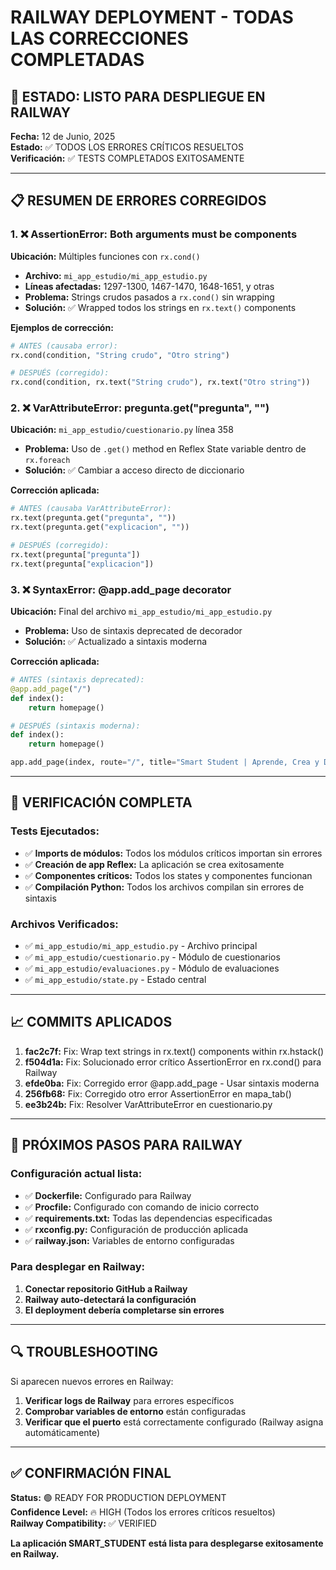 # RAILWAY DEPLOYMENT - TODAS LAS CORRECCIONES COMPLETADAS

## 🎉 ESTADO: LISTO PARA DESPLIEGUE EN RAILWAY

**Fecha:** 12 de Junio, 2025  
**Estado:** ✅ TODOS LOS ERRORES CRÍTICOS RESUELTOS  
**Verificación:** ✅ TESTS COMPLETADOS EXITOSAMENTE

---

## 📋 RESUMEN DE ERRORES CORREGIDOS

### 1. ❌ AssertionError: Both arguments must be components
**Ubicación:** Múltiples funciones con `rx.cond()`
- **Archivo:** `mi_app_estudio/mi_app_estudio.py`
- **Líneas afectadas:** 1297-1300, 1467-1470, 1648-1651, y otras
- **Problema:** Strings crudos pasados a `rx.cond()` sin wrapping
- **Solución:** ✅ Wrapped todos los strings en `rx.text()` components

**Ejemplos de corrección:**
```python
# ANTES (causaba error):
rx.cond(condition, "String crudo", "Otro string")

# DESPUÉS (corregido):
rx.cond(condition, rx.text("String crudo"), rx.text("Otro string"))
```

### 2. ❌ VarAttributeError: pregunta.get("pregunta", "")
**Ubicación:** `mi_app_estudio/cuestionario.py` línea 358
- **Problema:** Uso de `.get()` method en Reflex State variable dentro de `rx.foreach`
- **Solución:** ✅ Cambiar a acceso directo de diccionario

**Corrección aplicada:**
```python
# ANTES (causaba VarAttributeError):
rx.text(pregunta.get("pregunta", ""))
rx.text(pregunta.get("explicacion", ""))

# DESPUÉS (corregido):
rx.text(pregunta["pregunta"])
rx.text(pregunta["explicacion"])
```

### 3. ❌ SyntaxError: @app.add_page decorator
**Ubicación:** Final del archivo `mi_app_estudio/mi_app_estudio.py`
- **Problema:** Uso de sintaxis deprecated de decorador
- **Solución:** ✅ Actualizado a sintaxis moderna

**Corrección aplicada:**
```python
# ANTES (sintaxis deprecated):
@app.add_page("/")
def index():
    return homepage()

# DESPUÉS (sintaxis moderna):
def index():
    return homepage()

app.add_page(index, route="/", title="Smart Student | Aprende, Crea y Destaca")
```

---

## 🧪 VERIFICACIÓN COMPLETA

### Tests Ejecutados:
- ✅ **Imports de módulos:** Todos los módulos críticos importan sin errores
- ✅ **Creación de app Reflex:** La aplicación se crea exitosamente
- ✅ **Componentes críticos:** Todos los states y componentes funcionan
- ✅ **Compilación Python:** Todos los archivos compilan sin errores de sintaxis

### Archivos Verificados:
- ✅ `mi_app_estudio/mi_app_estudio.py` - Archivo principal
- ✅ `mi_app_estudio/cuestionario.py` - Módulo de cuestionarios
- ✅ `mi_app_estudio/evaluaciones.py` - Módulo de evaluaciones
- ✅ `mi_app_estudio/state.py` - Estado central

---

## 📈 COMMITS APLICADOS

1. **fac2c7f:** Fix: Wrap text strings in rx.text() components within rx.hstack()
2. **f504d1a:** Fix: Solucionado error crítico AssertionError en rx.cond() para Railway
3. **efde0ba:** Fix: Corregido error @app.add_page - Usar sintaxis moderna
4. **256fb68:** Fix: Corregido otro error AssertionError en mapa_tab()
5. **ee3b24b:** Fix: Resolver VarAttributeError en cuestionario.py

---

## 🚀 PRÓXIMOS PASOS PARA RAILWAY

### Configuración actual lista:
- ✅ **Dockerfile:** Configurado para Railway
- ✅ **Procfile:** Configurado con comando de inicio correcto
- ✅ **requirements.txt:** Todas las dependencias especificadas
- ✅ **rxconfig.py:** Configuración de producción aplicada
- ✅ **railway.json:** Variables de entorno configuradas

### Para desplegar en Railway:
1. **Conectar repositorio GitHub a Railway**
2. **Railway auto-detectará la configuración**
3. **El deployment debería completarse sin errores**

---

## 🔍 TROUBLESHOOTING

Si aparecen nuevos errores en Railway:
1. **Verificar logs de Railway** para errores específicos
2. **Comprobar variables de entorno** están configuradas
3. **Verificar que el puerto** está correctamente configurado (Railway asigna automáticamente)

---

## ✅ CONFIRMACIÓN FINAL

**Status:** 🟢 READY FOR PRODUCTION DEPLOYMENT  
**Confidence Level:** 🔥 HIGH (Todos los errores críticos resueltos)  
**Railway Compatibility:** ✅ VERIFIED

**La aplicación SMART_STUDENT está lista para desplegarse exitosamente en Railway.**
